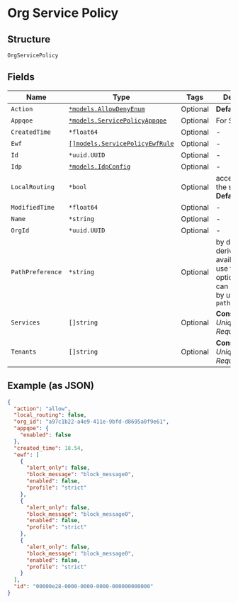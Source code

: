 
# Org Service Policy

## Structure

`OrgServicePolicy`

## Fields

| Name | Type | Tags | Description |
|  --- | --- | --- | --- |
| `Action` | [`*models.AllowDenyEnum`](../../doc/models/allow-deny-enum.md) | Optional | **Default**: `"allow"` |
| `Appqoe` | [`*models.ServicePolicyAppqoe`](../../doc/models/service-policy-appqoe.md) | Optional | For SRX Only |
| `CreatedTime` | `*float64` | Optional | - |
| `Ewf` | [`[]models.ServicePolicyEwfRule`](../../doc/models/service-policy-ewf-rule.md) | Optional | - |
| `Id` | `*uuid.UUID` | Optional | - |
| `Idp` | [`*models.IdpConfig`](../../doc/models/idp-config.md) | Optional | - |
| `LocalRouting` | `*bool` | Optional | access within the same VRF<br>**Default**: `false` |
| `ModifiedTime` | `*float64` | Optional | - |
| `Name` | `*string` | Optional | - |
| `OrgId` | `*uuid.UUID` | Optional | - |
| `PathPreference` | `*string` | Optional | by default, we derive all paths available and use them<br>optionally, you can customize by using `path_preference` |
| `Services` | `[]string` | Optional | **Constraints**: *Unique Items Required* |
| `Tenants` | `[]string` | Optional | **Constraints**: *Unique Items Required* |

## Example (as JSON)

```json
{
  "action": "allow",
  "local_routing": false,
  "org_id": "a97c1b22-a4e9-411e-9bfd-d8695a0f9e61",
  "appqoe": {
    "enabled": false
  },
  "created_time": 18.54,
  "ewf": [
    {
      "alert_only": false,
      "block_message": "block_message0",
      "enabled": false,
      "profile": "strict"
    },
    {
      "alert_only": false,
      "block_message": "block_message0",
      "enabled": false,
      "profile": "strict"
    },
    {
      "alert_only": false,
      "block_message": "block_message0",
      "enabled": false,
      "profile": "strict"
    }
  ],
  "id": "00000e28-0000-0000-0000-000000000000"
}
```

